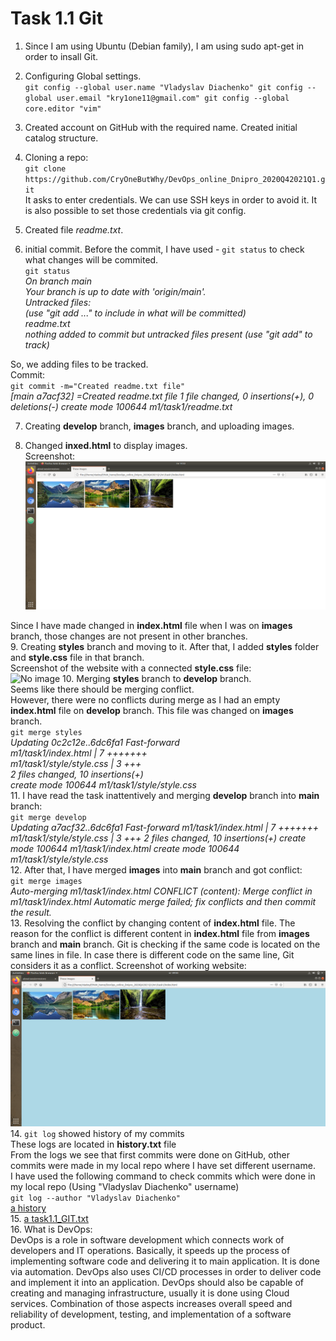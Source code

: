 # Task 1.1 Git

1. Since I am using Ubuntu (Debian family), I am using sudo apt-get in order to insall Git.
2. Configuring Global settings.  
`git config --global user.name "Vladyslav Diachenko"
git config --global user.email "kry1one11@gmail.com"
git config --global core.editor "vim"`


3. Created account on GitHub with the required name. Created initial catalog structure.
4. Cloning a repo:  
 `git clone https://github.com/CryOneButWhy/DevOps_online_Dnipro_2020Q42021Q1.git`  
It asks to enter credentials.
We can use SSH keys in order to avoid it.
It is also possible to set those credentials via git config.

5. Created file *readme.txt*.
6. initial commit.
 Before the commit, I have used - `git status` to check what changes will be commited.    
 `git status`  
*On branch main  
Your branch is up to date with 'origin/main'.  
Untracked files:*  
  *(use "git add <file>..." to include in what will be committed)*  
*readme.txt*  
*nothing added to commit but untracked files present (use "git add" to track)*

So, we adding files to be tracked.  
Commit:  
`git commit -m="Created readme.txt file" `  
*[main a7acf32] =Created readme.txt file
 1 file changed, 0 insertions(+), 0 deletions(-)
 create mode 100644 m1/task1/readme.txt*

7. Creating **develop** branch, **images** branch, and uploading images.

8. Changed **inxed.html** to display images.  
Screenshot:  
![No image](./screenshots/Images.png)

Since I have made changed in **index.html** file when I was on **images** branch, those changes are not present in other branches.  
9. Creating **styles** branch and moving to it. After that, I added **styles** folder and **style.css** file in that branch.  
Screenshot of the website with a connected **style.css** file:  
![No image](./screenshots/Styles.png)
10. Merging **styles** branch to  **develop** branch.  
Seems like there should be merging conflict.  
However, there were no conflicts during merge as I had an empty **index.html** file on **develop** branch. This file was changed on **images** branch.  
`git merge styles`  
*Updating 0c2c12e..6dc6fa1
Fast-forward  
 m1/task1/index.html      | 7 +++++++  
 m1/task1/style/style.css | 3 +++  
 2 files changed, 10 insertions(+)  
 create mode 100644 m1/task1/style/style.css*  
11. I have read the task inattentively and merging **develop** branch into **main** branch:  
`git merge develop`  
*Updating a7acf32..6dc6fa1
Fast-forward
 m1/task1/index.html      | 7 +++++++
 m1/task1/style/style.css | 3 +++
 2 files changed, 10 insertions(+)
 create mode 100644 m1/task1/index.html
 create mode 100644 m1/task1/style/style.css*  
12. After that, I have merged **images** into **main** branch and got conflict:  
`git merge images`  
*Auto-merging m1/task1/index.html
CONFLICT (content): Merge conflict in m1/task1/index.html
Automatic merge failed; fix conflicts and then commit the result.*  
13. Resolving the conflict by changing content of **index.html** file. The reason for the conflict is different content in **index.html** file from **images** branch and **main** branch. Git is checking if the same code is located on the same lines in file. In case there is different code on the same line, Git considers it as a conflict.
Screenshot of working website:  
![No image](./screenshots/index.png)
14. `git log` showed history of my commits    
These logs are located in **history.txt** file  
From the logs we see that first commits were done on GitHub, other commits were made in my local repo where I have set different username.  
I have used the following command to check commits which were done in my local repo (Using "Vladyslav Diachenko" username)  
`git log --author "Vladyslav Diachenko"`  
[a history](./history.txt)  
15. [a task1.1_GIT.txt](./task1.1_GIT.txt)  
16. What is DevOps:  
DevOps is a role in software development which connects work of developers and IT operations. Basically, it speeds up the process of implementing software code and delivering it to main application. It is done via automation. DevOps also uses CI/CD processes in order to deliver code and implement it into an application. DevOps should also be capable of creating and managing infrastructure, usually it is done using Cloud services. Combination of those aspects increases overall speed and reliability of development, testing, and implementation of a software product.
